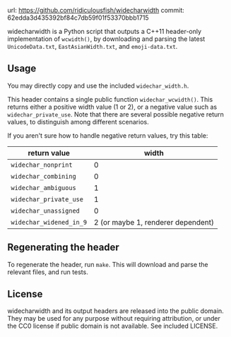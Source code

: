 url: https://github.com/ridiculousfish/widecharwidth
commit: 62edda3d435392bf84c7db59f01f53370bbb1715

widecharwidth is a Python script that outputs a C++11 header-only implementation of `wcwidth()`, by downloading and parsing the latest `UnicodeData.txt`, `EastAsianWidth.txt`, and `emoji-data.txt`.

## Usage

You may directly copy and use the included `widechar_width.h`.

This header contains a single public function `widechar_wcwidth()`. This returns either a positive width value (1 or 2), or a negative value such as `widechar_private_use`. Note that there are several possible negative return values, to distinguish among different scenarios.

If you aren't sure how to handle negative return values, try this table:

 | return value            | width |
 |-------------------------|---|
 | `widechar_nonprint`     | 0 |
 | `widechar_combining`    | 0 |
 | `widechar_ambiguous`    | 1 |
 | `widechar_private_use`  | 1 |
 | `widechar_unassigned`   | 0 |
 | `widechar_widened_in_9` | 2 (or maybe 1, renderer dependent) |

## Regenerating the header

To regenerate the header, run `make`. This will download and parse the relevant files, and run tests.

## License

widecharwidth and its output headers are released into the public domain. They may be used for any purpose without requiring attribution, or under the CC0 license if public domain is not available. See included LICENSE.

